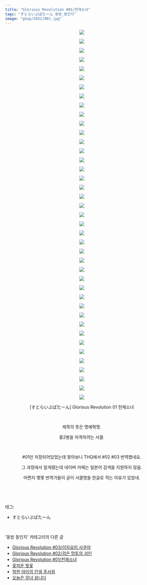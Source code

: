 ```yaml
---
title: "Glorious Revolution #01/천재소녀"
tags: "すとらいぷぱたーん 동방_동인지"
image: "ghap/2652/001.jpg"
---
```

<div class="article">
<p style="text-align: center; clear: none; float: none;"><img src="{{ site.nasurl }}/ghap/2652/001.jpg"/></p>
<p style="text-align: center; clear: none; float: none;"><img src="{{ site.nasurl }}/ghap/2652/002.jpg"/></p>
<p style="text-align: center; clear: none; float: none;"><img src="{{ site.nasurl }}/ghap/2652/003.jpg"/></p>
<p style="text-align: center; clear: none; float: none;"><img src="{{ site.nasurl }}/ghap/2652/004.jpg"/></p>
<p style="text-align: center; clear: none; float: none;"><img src="{{ site.nasurl }}/ghap/2652/005.jpg"/></p>
<p style="text-align: center; clear: none; float: none;"><img src="{{ site.nasurl }}/ghap/2652/006.jpg"/></p>
<p style="text-align: center; clear: none; float: none;"><img src="{{ site.nasurl }}/ghap/2652/007.jpg"/></p>
<p style="text-align: center; clear: none; float: none;"><img src="{{ site.nasurl }}/ghap/2652/008.jpg"/></p>
<p style="text-align: center; clear: none; float: none;"><img src="{{ site.nasurl }}/ghap/2652/009.jpg"/></p>
<p style="text-align: center; clear: none; float: none;"><img src="{{ site.nasurl }}/ghap/2652/010.jpg"/></p>
<p style="text-align: center; clear: none; float: none;"><img src="{{ site.nasurl }}/ghap/2652/011.jpg"/></p>
<p style="text-align: center; clear: none; float: none;"><img src="{{ site.nasurl }}/ghap/2652/012.jpg"/></p>
<p style="text-align: center; clear: none; float: none;"><img src="{{ site.nasurl }}/ghap/2652/013.jpg"/></p>
<p style="text-align: center; clear: none; float: none;"><img src="{{ site.nasurl }}/ghap/2652/014.jpg"/></p>
<p style="text-align: center; clear: none; float: none;"><img src="{{ site.nasurl }}/ghap/2652/015.jpg"/></p>
<p style="text-align: center; clear: none; float: none;"><img src="{{ site.nasurl }}/ghap/2652/016.jpg"/></p>
<p style="text-align: center; clear: none; float: none;"><img src="{{ site.nasurl }}/ghap/2652/017.jpg"/></p>
<p style="text-align: center; clear: none; float: none;"><img src="{{ site.nasurl }}/ghap/2652/018.jpg"/></p>
<p style="text-align: center; clear: none; float: none;"><img src="{{ site.nasurl }}/ghap/2652/019.jpg"/></p>
<p style="text-align: center; clear: none; float: none;"><img src="{{ site.nasurl }}/ghap/2652/020.jpg"/></p>
<p style="text-align: center; clear: none; float: none;"><img src="{{ site.nasurl }}/ghap/2652/021.jpg"/></p>
<p style="text-align: center; clear: none; float: none;"><img src="{{ site.nasurl }}/ghap/2652/022.jpg"/></p>
<p style="text-align: center; clear: none; float: none;"><img src="{{ site.nasurl }}/ghap/2652/023.jpg"/></p>
<p style="text-align: center; clear: none; float: none;"><img src="{{ site.nasurl }}/ghap/2652/024.jpg"/></p>
<p style="text-align: center; clear: none; float: none;"><img src="{{ site.nasurl }}/ghap/2652/025.jpg"/></p>
<p style="text-align: center; clear: none; float: none;"><img src="{{ site.nasurl }}/ghap/2652/026.jpg"/></p>
<p style="text-align: center; clear: none; float: none;"><img src="{{ site.nasurl }}/ghap/2652/027.jpg"/></p>
<p style="text-align: center; clear: none; float: none;"><img src="{{ site.nasurl }}/ghap/2652/028.jpg"/></p>
<p style="text-align: center; clear: none; float: none;"><img src="{{ site.nasurl }}/ghap/2652/029.jpg"/></p>
<p style="text-align: center; clear: none; float: none;"><img src="{{ site.nasurl }}/ghap/2652/030.jpg"/></p>
<p style="text-align: center; clear: none; float: none;"><img src="{{ site.nasurl }}/ghap/2652/031.jpg"/></p>
<p style="text-align: center; clear: none; float: none;"><img src="{{ site.nasurl }}/ghap/2652/032.jpg"/></p>
<p style="text-align: center; clear: none; float: none;"><img src="{{ site.nasurl }}/ghap/2652/033.jpg"/></p>
<p style="text-align: center; clear: none; float: none;"><img src="{{ site.nasurl }}/ghap/2652/034.jpg"/></p>
<p style="text-align: center; clear: none; float: none;"><img src="{{ site.nasurl }}/ghap/2652/035.jpg"/></p>
<p style="text-align: center; clear: none; float: none;"><img src="{{ site.nasurl }}/ghap/2652/036.jpg"/></p>
<p style="text-align: center; clear: none; float: none;"><img src="{{ site.nasurl }}/ghap/2652/037.jpg"/></p>
<p style="text-align: center; clear: none; float: none;"><img src="{{ site.nasurl }}/ghap/2652/038.jpg"/></p>
<p style="text-align: center; clear: none; float: none;"><img src="{{ site.nasurl }}/ghap/2652/039.jpg"/></p>
<p style="text-align: center; clear: none; float: none;"><img src="{{ site.nasurl }}/ghap/2652/040.jpg"/></p>
<p style="text-align: center; clear: none; float: none;"><img src="{{ site.nasurl }}/ghap/2652/041.jpg"/></p>
<p style="text-align: center; clear: none; float: none;">[すとらいぷぱたーん] Glorious Revolution 01 천재소녀</p>
<p style="text-align: center; clear: none; float: none;"><br/></p>
<p style="text-align: center; clear: none; float: none;">제목의 뜻은 명예혁명.</p>
<p style="text-align: center; clear: none; float: none;">중2병을 저격하려는 서클.</p>
<p style="text-align: center; clear: none; float: none;"><br/></p>
<p style="text-align: center; clear: none; float: none;">#01만 저장되어있었는데 찾아보니 THQ에서 #02 #03 번역했네요.</p>
<p style="text-align: center; clear: none; float: none;">그 과정에서 알게됐는데 네이버 카페는 일본어 검색을 지원하지 않음.</p>
<p style="text-align: center; clear: none; float: none;">어쩐지 몇몇 번역가들이 굳이 서클명을 한글로 적는 이유가 있었네.</p>
<p><br/></p>
</div><br/>
<div class="tagTrail">
<p>태그: </p>
<ul>
<li>すとらいぷぱたーん</li>
</ul>
</div><br/>
<div class="another">
<p>'동방 동인지' 카테고리의 다른 글</p>
<ul>
<li><a href="/2016-10-21-ghap_2654">Glorious Revolution #03/이자요이 사쿠야</a></li>
<li><a href="/2016-10-21-ghap_2653">Glorious Revolution #02/검은 망토의 괴인</a></li>
<li><a href="/2016-10-21-ghap_2652">Glorious Revolution #01/천재소녀</a></li>
<li><a href="/2016-10-21-ghap_2650">꽃피운 벚꽃</a></li>
<li><a href="/2016-10-19-ghap_2649">착한 아이의 인생 주사위</a></li>
<li><a href="/2016-10-19-ghap_2646">오늘은 무녀 쉽니다</a></li>
</ul>
</div><br/>
<div class="cb_module cb_fluid">
<div class="cb_wrt cb_profile">
</div><!-- commentList close -->
</div><br/>
